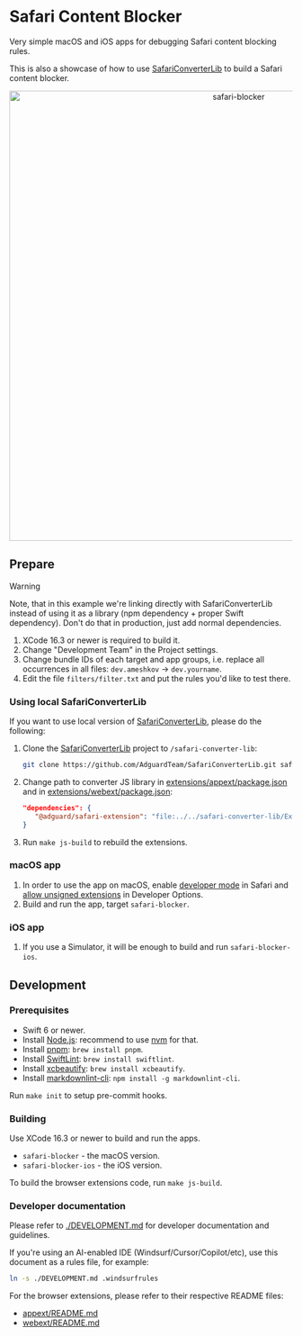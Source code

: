 # Safari Content Blocker

Very simple macOS and iOS apps for debugging Safari content blocking rules.

This is also a showcase of how to use [SafariConverterLib][converter] to build
a Safari content blocker.

[converter]: https://github.com/AdguardTeam/SafariConverterLib

<p align="center">
  <img src="https://cdn.adtidy.org/website/github.com/safari-blocker/safari-blocker.png?mw=1200" width="800" alt="safari-blocker"/>
</p>

## Prepare

> [!WARNING]
> Note, that in this example we're linking directly with SafariConverterLib
> instead of using it as a library (npm dependency + proper Swift dependency).
> Don't do that in production, just add normal dependencies.

1. XCode 16.3 or newer is required to build it.
2. Change "Development Team" in the Project settings.
3. Change bundle IDs of each target and app groups, i.e. replace all
   occurrences in all files: `dev.ameshkov` -> `dev.yourname`.
4. Edit the file `filters/filter.txt` and put the rules you'd like to test
   there.

### Using local SafariConverterLib

If you want to use local version of [SafariConverterLib][converter], please do
the following:

1. Clone the [SafariConverterLib][converter] project to `/safari-converter-lib`:

   ```sh
   git clone https://github.com/AdguardTeam/SafariConverterLib.git safari-converter-lib
   ```

2. Change path to converter JS library in [extensions/appext/package.json] and
   in [extensions/webext/package.json]:

   ```json
   "dependencies": {
      "@adguard/safari-extension": "file:../../safari-converter-lib/Extension"
   }
   ```

3. Run `make js-build` to rebuild the extensions.

[extensions/appext/package.json]: ./extensions/appext/package.json
[extensions/webext/package.json]: ./extensions/webext/package.json

### macOS app

1. In order to use the app on macOS, enable [developer mode][safaridevelop] in
   Safari and [allow unsigned extensions][unsigned] in Developer Options.
2. Build and run the app, target `safari-blocker`.

[safaridevelop]: https://developer.apple.com/documentation/safari-developer-tools/enabling-developer-features
[unsigned]: https://developer.apple.com/documentation/safariservices/running-your-safari-web-extension#3744467

### iOS app

1. If you use a Simulator, it will be enough to build and run `safari-blocker-ios`.

## Development

### Prerequisites

- Swift 6 or newer.
- Install [Node.js][nodejs]: recommend to use [nvm][nvm] for that.
- Install [pnpm][pnpm]: `brew install pnpm`.
- Install [SwiftLint][swiftlint]: `brew install swiftlint`.
- Install [xcbeautify][xcbeautify]: `brew install xcbeautify`.
- Install [markdownlint-cli][markdownlint]: `npm install -g markdownlint-cli`.

[nodejs]: https://nodejs.org/
[nvm]: https://github.com/nvm-sh/nvm
[pnpm]: https://pnpm.io/
[swiftlint]: https://github.com/realm/SwiftLint
[xcbeautify]: https://github.com/cpisciotta/xcbeautify
[markdownlint]: https://www.npmjs.com/package/markdownlint-cli

Run `make init` to setup pre-commit hooks.

### Building

Use XCode 16.3 or newer to build and run the apps.

- `safari-blocker` - the macOS version.
- `safari-blocker-ios` - the iOS version.

To build the browser extensions code, run `make js-build`.

### Developer documentation

Please refer to [./DEVELOPMENT.md][devdoc] for developer documentation and
guidelines.

If you're using an AI-enabled IDE (Windsurf/Cursor/Copilot/etc), use this
document as a rules file, for example:

```sh
ln -s ./DEVELOPMENT.md .windsurfrules
```

For the browser extensions, please refer to their respective README files:

- [appext/README.md](./appext/README.md)
- [webext/README.md](./webext/README.md)

[devdoc]: ./DEVELOPMENT.md
